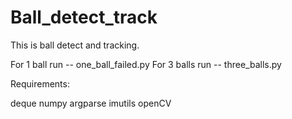 # Ball_detect_track

This is ball detect and tracking.

For 1 ball run -- one_ball_failed.py
For 3 balls run -- three_balls.py

Requirements:

deque
numpy
argparse
imutils
openCV
